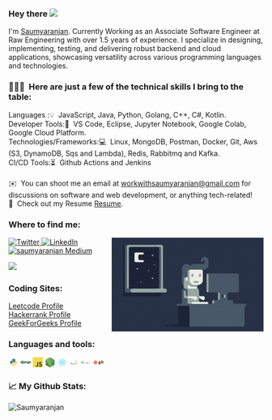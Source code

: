 ### Hey there <img src="https://media.giphy.com/media/hvRJCLFzcasrR4ia7z/giphy.gif" width="25px">
I'm  [Saumyaranjan](https://saumya-ranjan.github.io/). Currently Working as an Associate Software Engineer at Raw Engineering with over 1.5 years of experience.
I specialize in designing, implementing, testing, and delivering robust backend and cloud applications, showcasing versatility across various programming languages and technologies.
 
### 👨🏻‍💻 &nbsp;Here are just a few of the technical skills I bring to the table:
Languages :💡 &nbsp;JavaScript, Java, Python, Golang, C++, C#, Kotlin.\
Developer Tools:📝 &nbsp;VS Code, Eclipse, Jupyter Notebook, Google Colab, Google Cloud Platform.\
Technologies/Frameworks:💻 &nbsp;Linux, MongoDB, Postman, Docker, Git, Aws (S3, DynamoDB, Sqs and Lambda), Redis, Rabbitmq and Kafka.\
CI/CD Tools:⏳ &nbsp;Github Actions and Jenkins\
<br>
✉️ &nbsp;You can shoot me an email at workwithsaumyaranjan@gmail.com for discussions on software and web development, or anything tech-related!\
📄 &nbsp;Check out my Resume [Resume](https://drive.google.com/file/d/1jcdfH6i5evohKBxPjFrNlGzin--BiGcr/view?usp=sharing).

<h3>Where to find me: </h3>
<img alt="Night Coding" src="https://raw.githubusercontent.com/AVS1508/AVS1508/master/assets/Night-Coding.gif" align="right"/>
<a href="https://twitter.com/WorkWithSaumya" target="_blank"><img alt="Twitter" src="https://img.shields.io/badge/twitter-%231DA1F2.svg?&style=for-the-badge&logo=twitter&logoColor=white" />
</a>
<a href="https://www.linkedin.com/in/saumyaranjan-parida-37a40b184/" target="_blank"><img alt="LinkedIn" src="https://img.shields.io/badge/linkedin-%230077B5.svg?&style=for-the-badge&logo=linkedin&logoColor=white" /></a>
<a href="https://medium.com/@saumyaranjanparida" target="_blank">
  <img alt="saumyaranjan Medium" src="https://img.shields.io/badge/medium-%2312100E.svg?&style=for-the-badge&logo=medium&logoColor=white" />
</a>

![](https://visitor-badge.glitch.me/badge?page_id=Saumya-ranjan.Saumya-ranjan)

<h3> Coding Sites: </h3>
<a href ="https://leetcode.com/Saumyaranjan_parida/">Leetcode Profile</a> <br>
<a href ="https://www.hackerrank.com/saumyaranjan_sp1">Hackerrank Profile</a> <br>
<a href ="https://www.geeksforgeeks.org/user/saumyaranjansp20/?utm_source=geeksforgeeks&utm_medium=my_profile&utm_campaign=auth_user">GeekForGeeks Profile</a> <br>

<h3>Languages and tools: </h3> 

<code><img height="20" src="https://raw.githubusercontent.com/github/explore/80688e429a7d4ef2fca1e82350fe8e3517d3494d/topics/python/python.png"></code>
<code><img height="20" src="https://raw.githubusercontent.com/github/explore/80688e429a7d4ef2fca1e82350fe8e3517d3494d/topics/django/django.png"></code>
<code><img height="20" src="https://raw.githubusercontent.com/github/explore/80688e429a7d4ef2fca1e82350fe8e3517d3494d/topics/javascript/javascript.png"></code>
<code><img height="20" src="https://raw.githubusercontent.com/github/explore/80688e429a7d4ef2fca1e82350fe8e3517d3494d/topics/nodejs/nodejs.png"></code>
<code><img height="20" src="https://raw.githubusercontent.com/github/explore/80688e429a7d4ef2fca1e82350fe8e3517d3494d/topics/react/react.png"></code>
<code><img height="20" src="https://raw.githubusercontent.com/github/explore/80688e429a7d4ef2fca1e82350fe8e3517d3494d/topics/mysql/mysql.png"></code>
<code><img height="20" src="https://raw.githubusercontent.com/github/explore/80688e429a7d4ef2fca1e82350fe8e3517d3494d/topics/mongodb/mongodb.png"></code>
<code><img height="20" src="https://raw.githubusercontent.com/github/explore/80688e429a7d4ef2fca1e82350fe8e3517d3494d/topics/git/git.png"></code>


<h3>📈 My Github Stats: </h3>

<p align="left"> <img src="https://github-readme-stats.vercel.app/api?username=Saumya-ranjan&show_icons=true&theme=gotham" alt="Saumyaranjan" />

